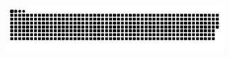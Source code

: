 ![GitHub Snake Animation](https://raw.githubusercontent.com/sandilokaa/snk/output/github-contribution-grid-snake.svg)
